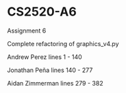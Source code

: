 # CS2520-A6
Assignment 6

Complete refactoring of graphics_v4.py

Andrew Perez lines 1 - 140

Jonathan Peña lines 140 - 277

Aidan Zimmerman lines 279 - 382